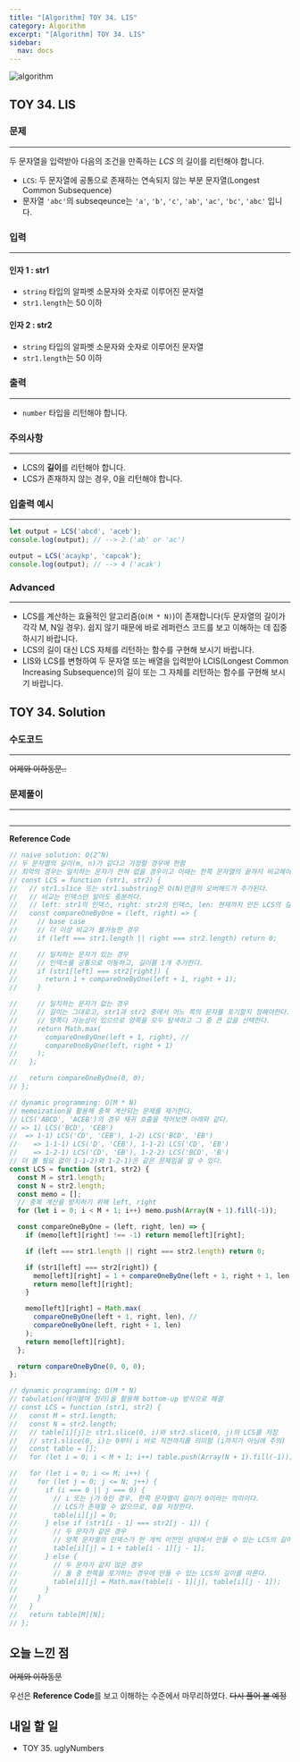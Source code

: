 ```yaml
---
title: "[Algorithm] TOY 34. LIS"
category: Algorithm
excerpt: "[Algorithm] TOY 34. LIS"
sidebar:
  nav: docs
---
```


![algorithm](https://user-images.githubusercontent.com/83164003/131701318-f0ff36c4-1fcc-4f21-b978-18a9d8ec3386.jpg)
## TOY 34. LIS
### 문제
---
두 문자열을 입력받아 다음의 조건을 만족하는 *LCS* 의 길이를 리턴해야 합니다.

- `LCS`: 두 문자열에 공통으로 존재하는 연속되지 않는 부분 문자열(Longest Common Subsequence)
- 문자열 `'abc'`의 subseqeunce는 `'a'`, `'b'`, `'c'`, `'ab'`, `'ac'`, `'bc'`, `'abc'` 입니다.

### 입력
---
#### 인자 1 : str1
- `string` 타입의 알파벳 소문자와 숫자로 이루어진 문자열
- `str1.length`는 50 이하

#### 인자 2 : str2
- `string` 타입의 알파벳 소문자와 숫자로 이루어진 문자열
- `str1.length`는 50 이하

### 출력
---
- `number` 타입을 리턴해야 합니다.

### 주의사항
---
- LCS의 **길이**를 리턴해야 합니다.
- LCS가 존재하지 않는 경우, 0을 리턴해야 합니다.

### 입출력 예시
---
```javascript
let output = LCS('abcd', 'aceb');
console.log(output); // --> 2 ('ab' or 'ac')

output = LCS('acaykp', 'capcak');
console.log(output); // --> 4 ('acak')
```

### Advanced
---
- LCS를 계산하는 효율적인 알고리즘(`O(M * N)`)이 존재합니다(두 문자열의 길이가 각각 M, N일 경우). 쉽지 않기 때문에 바로 레퍼런스 코드를 보고 이해하는 데 집중하시기 바랍니다.
- LCS의 길이 대신 LCS 자체를 리턴하는 함수를 구현해 보시기 바랍니다.
- LIS와 LCS를 변형하여 두 문자열 또는 배열을 입력받아 LCIS(Longest Common Increasing Subsequence)의 길이 또는 그 자체를 리턴하는 함수를 구현해 보시기 바랍니다.

## TOY 34. Solution
### 수도코드
---
~~어제와 이하동문..~~

### 문제풀이 
---

```javascript

```
--- 

**Reference Code**
```javascript
// naive solution: O(2^N)
// 두 문자열의 길이(m, n)가 같다고 가정할 경우에 한함
// 최악의 경우는 일치하는 문자가 전혀 없을 경우이고 이때는 한쪽 문자열의 끝까지 비교해야 하므로 2^n 만큼의 시간이 걸린다.
// const LCS = function (str1, str2) {
//   // str1.slice 또는 str1.substring은 O(N)만큼의 오버헤드가 추가된다.
//   // 비교는 인덱스만 알아도 충분하다.
//   // left: str1의 인덱스, right: str2의 인덱스, len: 현재까지 만든 LCS의 길이
//   const compareOneByOne = (left, right) => {
//     // base case
//     // 더 이상 비교가 불가능한 경우
//     if (left === str1.length || right === str2.length) return 0;

//     // 일치하는 문자가 있는 경우
//     // 인덱스를 공통으로 이동하고, 길이를 1개 추가한다.
//     if (str1[left] === str2[right]) {
//       return 1 + compareOneByOne(left + 1, right + 1);
//     }

//     // 일치하는 문자가 없는 경우
//     // 길이는 그대로고, str1과 str2 중에서 어느 쪽의 문자를 포기할지 정해야한다.
//     // 양쪽다 가능성이 있으므로 양쪽을 모두 탐색하고 그 중 큰 값을 선택한다.
//     return Math.max(
//       compareOneByOne(left + 1, right), //
//       compareOneByOne(left, right + 1)
//     );
//   };

//   return compareOneByOne(0, 0);
// };

// dynamic programming: O(M * N)
// memoization을 활용해 중복 계산되는 문제를 제거한다.
// LCS('ABCD', 'ACEB')의 경우 재귀 호출을 적어보면 아래와 같다.
// => 1) LCS('BCD', 'CEB')
//  => 1-1) LCS('CD', 'CEB'), 1-2) LCS('BCD', 'EB')
//    => 1-1-1) LCS('D', 'CEB'), 1-1-2) LCS('CD', 'EB')
//    => 1-2-1) LCS('CD', 'EB'), 1-2-2) LCS('BCD', 'B')
// 더 볼 필요 없이 1-1-2)와 1-2-1)은 같은 문제임을 알 수 있다.
const LCS = function (str1, str2) {
  const M = str1.length;
  const N = str2.length;
  const memo = [];
  // 중복 계산을 방지하기 위해 left, right
  for (let i = 0; i < M + 1; i++) memo.push(Array(N + 1).fill(-1));

  const compareOneByOne = (left, right, len) => {
    if (memo[left][right] !== -1) return memo[left][right];

    if (left === str1.length || right === str2.length) return 0;

    if (str1[left] === str2[right]) {
      memo[left][right] = 1 + compareOneByOne(left + 1, right + 1, len + 1);
      return memo[left][right];
    }

    memo[left][right] = Math.max(
      compareOneByOne(left + 1, right, len), //
      compareOneByOne(left, right + 1, len)
    );
    return memo[left][right];
  };

  return compareOneByOne(0, 0, 0);
};

// dynamic programming: O(M * N)
// tabulation(테이블에 정리)을 활용해 bottom-up 방식으로 해결
// const LCS = function (str1, str2) {
//   const M = str1.length;
//   const N = str2.length;
//   // table[i][j]는 str1.slice(0, i)와 str2.slice(0, j)의 LCS를 저장
//   // str1.slice(0, i)는 0부터 i 바로 직전까지를 의미함 (i까지가 아님에 주의)
//   const table = [];
//   for (let i = 0; i < M + 1; i++) table.push(Array(N + 1).fill(-1));

//   for (let i = 0; i <= M; i++) {
//     for (let j = 0; j <= N; j++) {
//       if (i === 0 || j === 0) {
//         // i 또는 j가 0인 경우, 한쪽 문자열이 길이가 0이라는 의미이다.
//         // LCS가 존재할 수 없으므로, 0을 저장한다.
//         table[i][j] = 0;
//       } else if (str1[i - 1] === str2[j - 1]) {
//         // 두 문자가 같은 경우
//         // 양쪽 문자열의 인덱스가 한 개씩 이전인 상태에서 만들 수 있는 LCS의 길이보다 1만큼 더 길다.
//         table[i][j] = 1 + table[i - 1][j - 1];
//       } else {
//         // 두 문자가 같지 않은 경우
//         // 둘 중 한쪽을 포기하는 경우에 만들 수 있는 LCS의 길이를 따른다.
//         table[i][j] = Math.max(table[i - 1][j], table[i][j - 1]);
//       }
//     }
//   }
//   return table[M][N];
// };
```

## 오늘 느낀 점
~~어제와 이하동문~~

우선은 **Reference Code**를 보고 이해하는 수준에서 마무리하였다.  ~~다시 풀어 볼 예정~~

## 내일 할 일
- TOY 35. uglyNumbers
